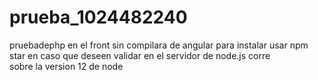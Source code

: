 # prueba_1024482240
pruebadephp 
en el  front  sin compilara de angular  para instalar  usar npm star  en caso que  deseen validar en el  servidor de node.js corre  
sobre la version 12 de node  
 
